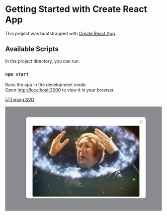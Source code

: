 # Getting Started with Create React App

This project was bootstrapped with [Create React App](https://github.com/facebook/create-react-app).

## Available Scripts

In the project directory, you can run:

### `npm start`

Runs the app in the development mode.\
Open [http://localhost:3000](http://localhost:3000) to view it in your browser.



[![Typing SVG](https://readme-typing-svg.demolab.com?font=Fira+Code&weight=700&size=40&duration=2500&pause=1000&width=435&lines=Modal)](https://git.io/typing-svg)

![](https://github.com/remmi755/modal/blob/master/Screenshot_4.jpg)


